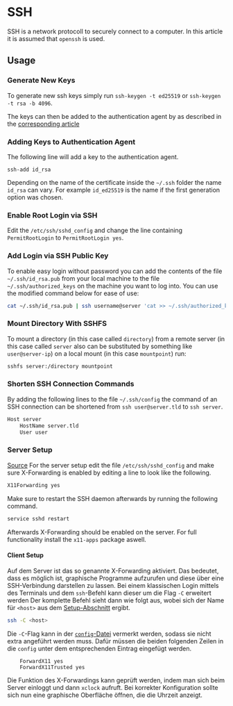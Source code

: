 # SSH

SSH is a network protocoll to securely connect to a computer.
In this article it is assumed that `openssh` is used.

## Usage

### Generate New Keys

To generate new ssh keys simply run `ssh-keygen -t ed25519` or
`ssh-keygen -t rsa -b 4096`.

The keys can then be added to the authentication agent by as described in the
[corresponding article](#adding-keys-to-authentication-agent)

### Adding Keys to Authentication Agent

The following line will add a key to the authentication agent.

```ssh
ssh-add id_rsa
```

Depending on the name of the certificate inside the `~/.ssh` folder the name
`id_rsa` can vary.
For example `id_ed25519` is the name if the first generation option was chosen.

### Enable Root Login via SSH

Edit the `/etc/ssh/sshd_config` and change the line containing `PermitRootLogin`
to `PermitRootLogin yes`.

### Add Login via SSH Public Key

To enable easy login without password you can add the contents of the file
`~/.ssh/id_rsa.pub` from your local machine to the file `~/.ssh/authorized_keys`
on the machine you want to log into.
You can use the modified command below for ease of use:

```sh
cat ~/.ssh/id_rsa.pub | ssh username@server 'cat >> ~/.ssh/authorized_keys'
```

### Mount Directory With SSHFS

To mount a directory (in this case called `directory`) from a remote server
(in this case called `server` also can be substituted by something like
`user@server-ip`) on a local mount (in this case `mountpoint`) run:

```sh
sshfs server:/directory mountpoint
```

### Shorten SSH Connection Commands

By adding the following lines to the file `~/.ssh/config` the command of an SSH
connection can be shortened from `ssh user@server.tld` to `ssh server`.

```txt
Host server
	HostName server.tld
	User user
```

### Server Setup 

[Source](https://tutorials.rc.nectar.org.au/x11forwarding/02-enable-x11-on-virtual-machine)
For the server setup edit the file `/etc/ssh/sshd_config` and make sure X-Forwarding is enabled by
editing a line to look like the following.

```txt
X11Forwarding yes
```

Make sure to restart the SSH daemon afterwards by running the following command.

```sh
service sshd restart
```

Afterwards X-Forwarding should be enabled on the server.
For full functionality install the `x11-apps` package aswell.

#### Client Setup

Auf dem Server ist das so genannte X-Forwarding aktiviert.
Das bedeutet, dass es möglich ist, graphische Programme aufzurufen und diese über eine SSH-Verbindung darstellen zu lassen.
Bei einem klassischen Login mittels des Terminals und dem `ssh`-Befehl kann dieser um die Flag `-C` erweitert werden
Der komplette Befehl sieht dann wie folgt aus, wobei sich der Name für `<host>` aus dem [Setup-Abschnitt](#setup) ergibt.

```sh
ssh -C <host>
```

Die `-C`-Flag kann in der [`config`-Datei](#setup) vermerkt werden, sodass sie nicht extra angeführt werden muss.
Dafür müssen die beiden folgenden Zeilen in die `config` unter dem entsprechenden Eintrag eingefügt werden.

```
    ForwardX11 yes
    ForwardX11Trusted yes
``` 

Die Funktion des X-Forwardings kann geprüft werden, indem man sich beim Server einloggt und dann `xclock` aufruft.
Bei korrekter Konfiguration sollte sich nun eine graphische Oberfläche öffnen, die die Uhrzeit anzeigt.

